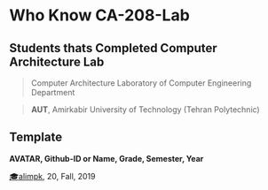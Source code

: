 # Who Know CA-208-Lab

## **Students thats Completed Computer Architecture Lab**

> Computer Architecture Laboratory of Computer Engineering Department

> **AUT**, Amirkabir University of Technology (Tehran Polytechnic)

## Template
**AVATAR, Github-ID or Name, Grade, Semester, Year**

[:mortar_board:alimpk](https://github.com/alimpk), 20, Fall, 2019

<!-- add yours above line -->

